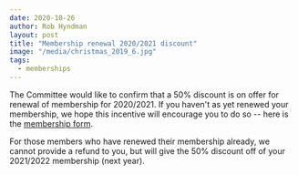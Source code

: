 ```yaml
---
date: 2020-10-26
author: Rob Hyndman
layout: post
title: "Membership renewal 2020/2021 discount"
image: "/media/christmas_2019_6.jpg"
tags:
  - memberships
---
```


The Committee would like to confirm that a 50% discount is on offer for renewal of membership for 2020/2021. If you haven't as yet renewed your membership, we hope this incentive will encourage you to do so -- here is the [membership form](/members.html).

For those members who have renewed their membership already, we cannot provide a refund to you, but will give the 50% discount off of your 2021/2022 membership (next year).
